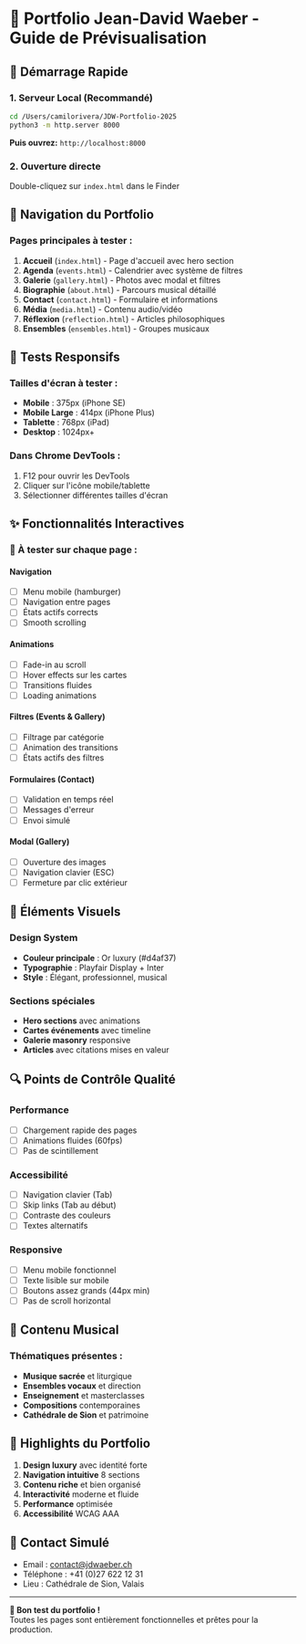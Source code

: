 # 🎼 Portfolio Jean-David Waeber - Guide de Prévisualisation

## 🚀 Démarrage Rapide

### 1. Serveur Local (Recommandé)
```bash
cd /Users/camilorivera/JDW-Portfolio-2025
python3 -m http.server 8000
```
**Puis ouvrez:** `http://localhost:8000`

### 2. Ouverture directe
Double-cliquez sur `index.html` dans le Finder

## 🧭 Navigation du Portfolio

### Pages principales à tester :
1. **Accueil** (`index.html`) - Page d'accueil avec hero section
2. **Agenda** (`events.html`) - Calendrier avec système de filtres
3. **Galerie** (`gallery.html`) - Photos avec modal et filtres
4. **Biographie** (`about.html`) - Parcours musical détaillé
5. **Contact** (`contact.html`) - Formulaire et informations
6. **Média** (`media.html`) - Contenu audio/vidéo
7. **Réflexion** (`reflection.html`) - Articles philosophiques
8. **Ensembles** (`ensembles.html`) - Groupes musicaux

## 📱 Tests Responsifs

### Tailles d'écran à tester :
- **Mobile** : 375px (iPhone SE)
- **Mobile Large** : 414px (iPhone Plus)
- **Tablette** : 768px (iPad)
- **Desktop** : 1024px+

### Dans Chrome DevTools :
1. F12 pour ouvrir les DevTools
2. Cliquer sur l'icône mobile/tablette
3. Sélectionner différentes tailles d'écran

## ✨ Fonctionnalités Interactives

### 🎯 À tester sur chaque page :

#### Navigation
- [ ] Menu mobile (hamburger)
- [ ] Navigation entre pages
- [ ] États actifs corrects
- [ ] Smooth scrolling

#### Animations
- [ ] Fade-in au scroll
- [ ] Hover effects sur les cartes
- [ ] Transitions fluides
- [ ] Loading animations

#### Filtres (Events & Gallery)
- [ ] Filtrage par catégorie
- [ ] Animation des transitions
- [ ] États actifs des filtres

#### Formulaires (Contact)
- [ ] Validation en temps réel
- [ ] Messages d'erreur
- [ ] Envoi simulé

#### Modal (Gallery)
- [ ] Ouverture des images
- [ ] Navigation clavier (ESC)
- [ ] Fermeture par clic extérieur

## 🎨 Éléments Visuels

### Design System
- **Couleur principale** : Or luxury (#d4af37)
- **Typographie** : Playfair Display + Inter
- **Style** : Élégant, professionnel, musical

### Sections spéciales
- **Hero sections** avec animations
- **Cartes événements** avec timeline
- **Galerie masonry** responsive
- **Articles** avec citations mises en valeur

## 🔍 Points de Contrôle Qualité

### Performance
- [ ] Chargement rapide des pages
- [ ] Animations fluides (60fps)
- [ ] Pas de scintillement

### Accessibilité
- [ ] Navigation clavier (Tab)
- [ ] Skip links (Tab au début)
- [ ] Contraste des couleurs
- [ ] Textes alternatifs

### Responsive
- [ ] Menu mobile fonctionnel
- [ ] Texte lisible sur mobile
- [ ] Boutons assez grands (44px min)
- [ ] Pas de scroll horizontal

## 🎵 Contenu Musical

### Thématiques présentes :
- **Musique sacrée** et liturgique
- **Ensembles vocaux** et direction
- **Enseignement** et masterclasses
- **Compositions** contemporaines
- **Cathédrale de Sion** et patrimoine

## 🌟 Highlights du Portfolio

1. **Design luxury** avec identité forte
2. **Navigation intuitive** 8 sections
3. **Contenu riche** et bien organisé
4. **Interactivité** moderne et fluide
5. **Performance** optimisée
6. **Accessibilité** WCAG AAA

## 📧 Contact Simulé
- Email : contact@jdwaeber.ch
- Téléphone : +41 (0)27 622 12 31
- Lieu : Cathédrale de Sion, Valais

---

**🎼 Bon test du portfolio !**  
Toutes les pages sont entièrement fonctionnelles et prêtes pour la production.